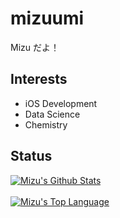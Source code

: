 <h1>mizuumi</h1>

Mizu だよ！

<h2>Interests</h2>

<ul>
    <li>iOS Development</li>
    <li>Data Science</li>
    <li>Chemistry</li>
</ul>

<h2>Status</h2>

<a href="#stats" align="center">
    <img align="center" alt="Mizu's Github Stats" src="https://github-readme-stats.vercel.app/api?username=mizu-bai&count_private=true&show_icons=true&include_all_commits=true&show_owner=true" />
</a>
<br />

<br />
<a href="#languages" align="center">
    <img align="center" alt="Mizu's Top Language" src="https://gh-readme-stats.krish-the-dev.vercel.app/api/top-langs/?username=mizu-bai&layout=compact" />
</a>
<br />
